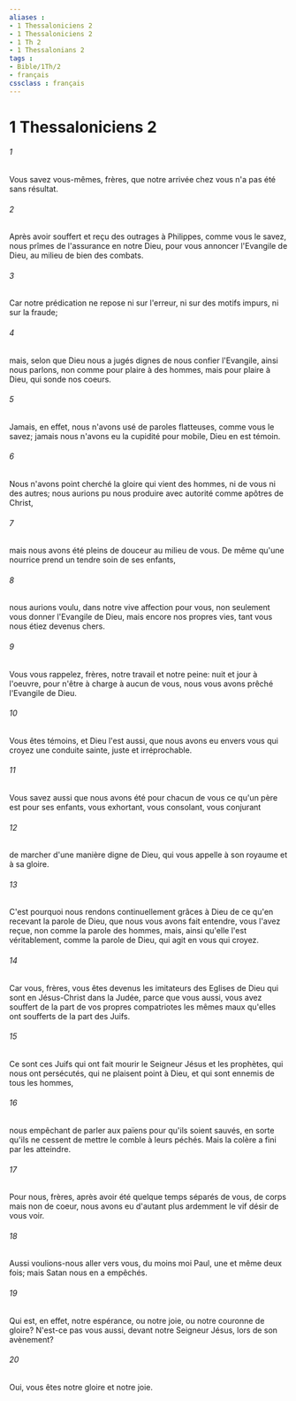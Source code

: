 ```yaml
---
aliases : 
- 1 Thessaloniciens 2
- 1 Thessaloniciens 2
- 1 Th 2
- 1 Thessalonians 2
tags : 
- Bible/1Th/2
- français
cssclass : français
---
```


# 1 Thessaloniciens 2

###### 1
Vous savez vous-mêmes, frères, que notre arrivée chez vous n'a pas été sans résultat.
###### 2
Après avoir souffert et reçu des outrages à Philippes, comme vous le savez, nous prîmes de l'assurance en notre Dieu, pour vous annoncer l'Evangile de Dieu, au milieu de bien des combats.
###### 3
Car notre prédication ne repose ni sur l'erreur, ni sur des motifs impurs, ni sur la fraude;
###### 4
mais, selon que Dieu nous a jugés dignes de nous confier l'Evangile, ainsi nous parlons, non comme pour plaire à des hommes, mais pour plaire à Dieu, qui sonde nos coeurs.
###### 5
Jamais, en effet, nous n'avons usé de paroles flatteuses, comme vous le savez; jamais nous n'avons eu la cupidité pour mobile, Dieu en est témoin.
###### 6
Nous n'avons point cherché la gloire qui vient des hommes, ni de vous ni des autres; nous aurions pu nous produire avec autorité comme apôtres de Christ,
###### 7
mais nous avons été pleins de douceur au milieu de vous. De même qu'une nourrice prend un tendre soin de ses enfants,
###### 8
nous aurions voulu, dans notre vive affection pour vous, non seulement vous donner l'Evangile de Dieu, mais encore nos propres vies, tant vous nous étiez devenus chers.
###### 9
Vous vous rappelez, frères, notre travail et notre peine: nuit et jour à l'oeuvre, pour n'être à charge à aucun de vous, nous vous avons prêché l'Evangile de Dieu.
###### 10
Vous êtes témoins, et Dieu l'est aussi, que nous avons eu envers vous qui croyez une conduite sainte, juste et irréprochable.
###### 11
Vous savez aussi que nous avons été pour chacun de vous ce qu'un père est pour ses enfants, vous exhortant, vous consolant, vous conjurant
###### 12
de marcher d'une manière digne de Dieu, qui vous appelle à son royaume et à sa gloire.
###### 13
C'est pourquoi nous rendons continuellement grâces à Dieu de ce qu'en recevant la parole de Dieu, que nous vous avons fait entendre, vous l'avez reçue, non comme la parole des hommes, mais, ainsi qu'elle l'est véritablement, comme la parole de Dieu, qui agit en vous qui croyez.
###### 14
Car vous, frères, vous êtes devenus les imitateurs des Eglises de Dieu qui sont en Jésus-Christ dans la Judée, parce que vous aussi, vous avez souffert de la part de vos propres compatriotes les mêmes maux qu'elles ont soufferts de la part des Juifs.
###### 15
Ce sont ces Juifs qui ont fait mourir le Seigneur Jésus et les prophètes, qui nous ont persécutés, qui ne plaisent point à Dieu, et qui sont ennemis de tous les hommes,
###### 16
nous empêchant de parler aux païens pour qu'ils soient sauvés, en sorte qu'ils ne cessent de mettre le comble à leurs péchés. Mais la colère a fini par les atteindre.
###### 17
Pour nous, frères, après avoir été quelque temps séparés de vous, de corps mais non de coeur, nous avons eu d'autant plus ardemment le vif désir de vous voir.
###### 18
Aussi voulions-nous aller vers vous, du moins moi Paul, une et même deux fois; mais Satan nous en a empêchés.
###### 19
Qui est, en effet, notre espérance, ou notre joie, ou notre couronne de gloire? N'est-ce pas vous aussi, devant notre Seigneur Jésus, lors de son avènement?
###### 20
Oui, vous êtes notre gloire et notre joie.
